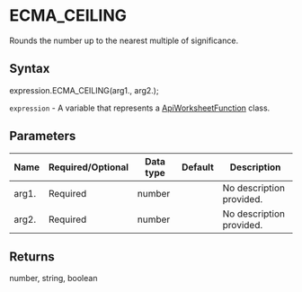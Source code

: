 # ECMA_CEILING

Rounds the number up to the nearest multiple of significance.

## Syntax

expression.ECMA_CEILING(arg1., arg2.);

`expression` - A variable that represents a [ApiWorksheetFunction](../ApiWorksheetFunction.md) class.

## Parameters

| **Name** | **Required/Optional** | **Data type** | **Default** | **Description** |
| ------------- | ------------- | ------------- | ------------- | ------------- |
| arg1. | Required | number |  | No description provided. |
| arg2. | Required | number |  | No description provided. |

## Returns

number, string, boolean